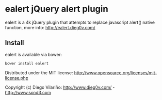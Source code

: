 ealert jQuery alert plugin
==========================

ealert is a 4k jQuery plugin that attempts to replace javascript alert() native function, more info: http://ealert.dieg0v.com/

Install
-------
ealert is available via bower:
```bash
bower install ealert
```

Distributed under the MIT license: http://www.opensource.org/licenses/mit-license.php

Copyright (c) Diego Vilariño: http://www.dieg0v.com/ - http://www.sond3.com